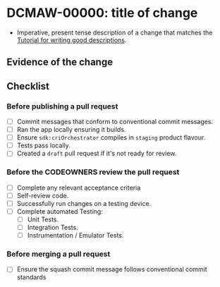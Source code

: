 [Tutorial for writing good descriptions]: https://cbea.ms/git-commit/

[//]: # (Be mindful that the PR title also needs to follow conventional commit standards)

# DCMAW-00000: title of change

- Imperative, present tense description of a change that matches the
  [Tutorial for writing good descriptions].

[//]: # (e.g. "- Create 'androidLibrary' Gradle module.")

## Evidence of the change


[//]: # (Screenshots / uploaded videos go here)

## Checklist

### Before publishing a pull request

- [ ] Commit messages that conform to conventional commit messages.
- [ ] Ran the app locally ensuring it builds.
- [ ] Ensure `sdk:criOrchestrator` compiles in `staging` product flavour.
- [ ] Tests pass locally.
- [ ] Created a `draft` pull request if it's not ready for review.

### Before the CODEOWNERS review the pull request

- [ ] Complete any relevant acceptance criteria
- [ ] Self-review code.
- [ ] Successfully run changes on a testing device.
- [ ] Complete automated Testing:
    * [ ] Unit Tests.
    * [ ] Integration Tests.
    * [ ] Instrumentation / Emulator Tests.

### Before merging a pull request
- [ ] Ensure the squash commit message follows conventional commit standards
